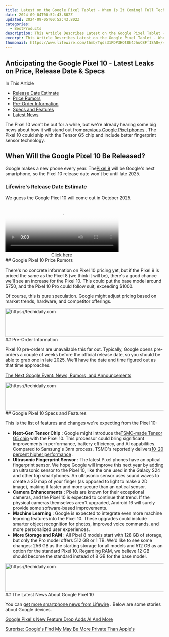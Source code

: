 ```yaml
---
title: Latest on the Google Pixel Tablet - When Is It Coming? Full Tech Specs Inside!
date: 2024-09-04T00:52:43.802Z
updated: 2024-09-05T00:52:43.802Z
categories:
  - BestProducts
description: This Article Describes Latest on the Google Pixel Tablet - When Is It Coming? Full Tech Specs Inside!
excerpt: This Article Describes Latest on the Google Pixel Tablet - When Is It Coming? Full Tech Specs Inside!
thumbnail: https://www.lifewire.com/thmb/Tqds31PDP3HQt8h4JhuCBFfISA8=/400x300/filters:no_upscale():max_bytes(150000):strip_icc():format(webp)/pixel-tablet-letsgodigital-7ac5464a4bb246629ad3845dd48b2dfb.jpg
---
```


## Anticipating the Google Pixel 10 - Latest Leaks on Price, Release Date & Specs

 In This Article

* [Release Date Estimate](https://www.lifewire.com/#toc-when-will-the-google-pixel-10-be-released)
* [Price Rumors](https://www.lifewire.com/#toc-google-pixel-10-price-rumors)
* [Pre-Order Information](https://www.lifewire.com/#toc-pre-order-information)
* [Specs and Features](https://www.lifewire.com/#toc-google-pixel-10-specs-and-features)
* [Latest News](https://www.lifewire.com/#toc-the-latest-news-about-google-pixel-10)

 The Pixel 10 won't be out for a while, but we're already hearing some big news about how it will stand out from[previous Google Pixel phones](https://www.lifewire.com/google-pixel-phones-4152056) . The Pixel 10 could ship with the Tensor G5 chip and include better fingerprint sensor technology.

## When Will the Google Pixel 10 Be Released?

 Google makes a new phone every year. The[Pixel 9](https://www.lifewire.com/google-pixel-9-8630767) will be Google's next smartphone, so the Pixel 10 release date won't be until late 2025.

### Lifewire's Release Date Estimate

We guess the Google Pixel 10 will come out in October 2025.

<!-- affiliate ads begin -->
<span id="1983588">
					<video width="360" height="150" style="cursor:pointer"
           poster="//a.impactradius-go.com/display-clicktoplayimage/1983588.png"
           onclick="if(!this.playClicked){this.play();this.setAttribute('controls',true);this.playClicked=true;}">
	   <source src="//a.impactradius-go.com/display-ad/22993-1983588">
	   <img src="//a.impactradius-go.com/display-clicktoplayimage/1983588.png" style="border: none; height: 100%; width: 100%; object-fit: contain">
	</video>
	<div style="width:360px;text-align:center"><a href="javascript:window.open(decodeURIComponent('https%3A%2F%2Fhomestyler.sjv.io%2Fc%2F5597632%2F1983588%2F22993'), '_blank');void(0);">Click here</a></div>
</span>
<img height="0" width="0" src="https://imp.pxf.io/i/5597632/1983588/22993" style="position:absolute;visibility:hidden;" border="0" />
<!-- affiliate ads end -->
## Google Pixel 10 Price Rumors

 There's no concrete information on Pixel 10 pricing yet, but if the Pixel 9 is priced the same as the Pixel 8 (we think it will be), there's a good chance we'll see an increase for the Pixel 10\. This could put the base model around $750, and the Pixel 10 Pro could follow suit, exceeding $1000.  

 Of course, this is pure speculation. Google might adjust pricing based on market trends, hardware, and competitor offerings.

<!-- affiliate ads begin -->
<a href="https://appsumo.8odi.net/c/5597632/2105870/7443" target="_top" id="2105870">
  <img src="//a.impactradius-go.com/display-ad/7443-2105870" border="0" alt="https://techidaily.com" width="728" height="90"/>
</a>
<img height="0" width="0" src="https://appsumo.8odi.net/i/5597632/2105870/7443" style="position:absolute;visibility:hidden;" border="0" />
<!-- affiliate ads end -->
## Pre-Order Information

 Pixel 10 pre-orders are unavailable this far out. Typically, Google opens pre-orders a couple of weeks before the official release date, so you should be able to grab one in late 2025\. We'll have the date and time figured out as that time approaches.

[The Next Google Event: News, Rumors, and Announcements](https://www.lifewire.com/google-event-5205756)

<!-- affiliate ads begin -->
<a href="https://appsumo.8odi.net/c/5597632/2087485/7443" target="_top" id="2087485">
  <img src="//a.impactradius-go.com/display-ad/7443-2087485" border="0" alt="https://techidaily.com" width="728" height="90"/>
</a>
<img height="0" width="0" src="https://appsumo.8odi.net/i/5597632/2087485/7443" style="position:absolute;visibility:hidden;" border="0" />
<!-- affiliate ads end -->
## Google Pixel 10 Specs and Features

 This is the list of features and changes we're expecting from the Pixel 10:

* **Next-Gen Tensor Chip** : Google might introduce the[TSMC-made Tensor G5 chip](https://www.androidauthority.com/tsmc-tensor-g5-proof-pixel-10-3445056/) with the Pixel 10\. This processor could bring significant improvements in performance, battery efficiency, and AI capabilities. Compared to Samsung's 3nm process, TSMC's reportedly delivers[10-20 percent higher performance](https://www.businesskorea.co.kr/news/articleView.html?idxno=219277) .
* **Ultrasonic Fingerprint Sensor** : The latest Pixel phones have an optical fingerprint sensor. We hope Google will improve this next year by adding an ultrasonic sensor to the Pixel 10, like the one used in the Galaxy S24 and other top smartphones. An ultrasonic sensor uses sound waves to create a 3D map of your finger (as opposed to light to make a 2D image), making it faster and more secure than an optical sensor.
* **Camera Enhancements** : Pixels are known for their exceptional cameras, and the Pixel 10 is expected to continue that trend. If the physical cameras themselves aren't upgraded, Android 16 will surely provide some software-based improvements.
* **Machine Learning** : Google is expected to integrate even more machine learning features into the Pixel 10\. These upgrades could include smarter object recognition for photos, improved voice commands, and more personalized user experiences.
* **More Storage and RAM** : All Pixel 8 models start with 128 GB of storage, but only the Pro model offers 512 GB or 1 TB. We'd like to see some changes: 256 GB as the starting storage for all models and 512 GB as an option for the standard Pixel 10\. Regarding RAM, we believe 12 GB should become the standard instead of 8 GB for the base model.

<!-- affiliate ads begin -->
<a href="https://aligracehair.sjv.io/c/5597632/1997648/19272" target="_top" id="1997648">
  <img src="//a.impactradius-go.com/display-ad/19272-1997648" border="0" alt="https://techidaily.com" width="728" height="90"/>
</a>
<img height="0" width="0" src="https://aligracehair.sjv.io/i/5597632/1997648/19272" style="position:absolute;visibility:hidden;" border="0" />
<!-- affiliate ads end -->
## The Latest News About Google Pixel 10

 You can [get more smartphone news from Lifewire](https://www.lifewire.com/mobile-phone-news-4796390) . Below are some stories about Google devices.

[Google Pixel's New Feature Drop Adds AI And More](https://www.lifewire.com/google-pixel-s-new-feature-drop-adds-ai-and-more-8663574)

[Surprise: Google's Find My May Be More Private Than Apple's](https://www.lifewire.com/google-find-my-device-better-than-apple-8629920)


<ins class="adsbygoogle"
     style="display:block"
     data-ad-format="autorelaxed"
     data-ad-client="ca-pub-7571918770474297"
     data-ad-slot="1223367746"></ins>



<ins class="adsbygoogle"
     style="display:block"
     data-ad-client="ca-pub-7571918770474297"
     data-ad-slot="8358498916"
     data-ad-format="auto"
     data-full-width-responsive="true"></ins>


